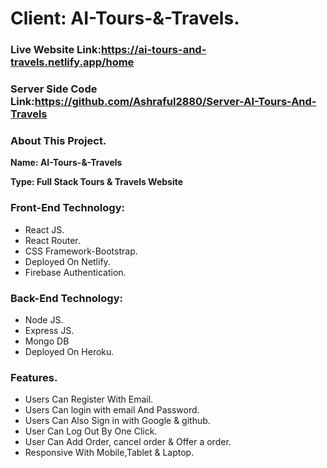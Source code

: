 # Client: AI-Tours-&-Travels.
### Live Website Link:https://ai-tours-and-travels.netlify.app/home
### Server Side Code Link:https://github.com/Ashraful2880/Server-AI-Tours-And-Travels

### About This Project.

**Name: AI-Tours-&-Travels**

**Type: Full Stack Tours & Travels Website**

### Front-End Technology:

* React JS.
* React Router.
* CSS Framework-Bootstrap.
* Deployed On Netlify.
* Firebase Authentication.

### Back-End Technology:

* Node JS.
* Express JS.
* Mongo DB
* Deployed On Heroku.

### Features.

* Users Can Register With Email.
* Users Can login with email And Password.
* Users Can Also Sign in with Google & github.
* User Can Log Out By One Click.
* User Can Add Order, cancel order & Offer a order.
* Responsive With Mobile,Tablet & Laptop.

